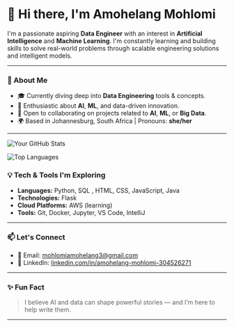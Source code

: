 # 👋 Hi there, I'm Amohelang Mohlomi

I'm a passionate aspiring **Data Engineer** with an interest in **Artificial Intelligence** and **Machine Learning**. I'm constantly learning and building skills to solve real-world problems through scalable engineering solutions and intelligent models.

---

### 🚀 About Me

- 🎓 Currently diving deep into **Data Engineering** tools & concepts.
- 🤖 Enthusiastic about **AI**, **ML**, and data-driven innovation.
- 🤝 Open to collaborating on projects related to **AI**, **ML**, or **Big Data**.
- 🌍 Based in Johannesburg, South Africa | Pronouns: **she/her**

---

![Your GitHub Stats](https://github-readme-stats.vercel.app/api?username=AmohelangMohlomi&show_icons=true&theme=default)

![Top Languages](https://github-readme-stats.vercel.app/api/top-langs/?username=AmohelangMohlomi)



### 💡 Tech & Tools I'm Exploring

- **Languages:** Python, SQL , HTML, CSS, JavaScript, Java
- **Technologies:** Flask
- **Cloud Platforms:** AWS (learning)
- **Tools:** Git, Docker, Jupyter, VS Code, IntelliJ

---

### 📫 Let's Connect

- 📧 Email: mohlomiamohelang3@gmail.com
- 💼 LinkedIn: [linkedin.com/in/amohelang-mohlomi-304526271](https://www.linkedin.com/in/amohelang-mohlomi-304526271)

---

### ✨ Fun Fact

> I believe AI and data can shape powerful stories — and I’m here to help write them.

---

